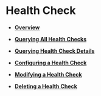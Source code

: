 # Health Check<a name="EN-US_TOPIC_0096561559"></a>

-   **[Overview](overview-18.md)**  

-   **[Querying All Health Checks](querying-all-health-checks.md)**  

-   **[Querying Health Check Details](querying-health-check-details-19.md)**  

-   **[Configuring a Health Check](configuring-a-health-check-20.md)**  

-   **[Modifying a Health Check](modifying-a-health-check-21.md)**  

-   **[Deleting a Health Check](deleting-a-health-check-22.md)**  


